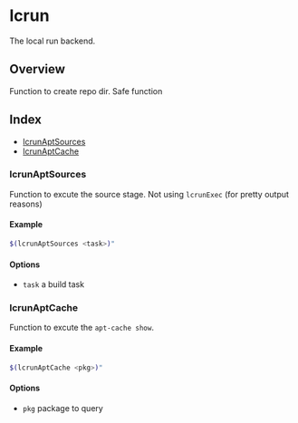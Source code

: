 # lcrun

The local run backend.

## Overview

Function to create repo dir. Safe function

## Index

* [lcrunAptSources](#lcrunaptsources)
* [lcrunAptCache](#lcrunaptcache)

### lcrunAptSources

Function to excute the source stage.
Not using `lcrunExec` (for pretty output reasons)

#### Example

```bash
$(lcrunAptSources <task>)"
```

#### Options

* `task` a build task

### lcrunAptCache

Function to excute the `apt-cache show`.

#### Example

```bash
$(lcrunAptCache <pkg>)"
```

#### Options

* `pkg` package to query

